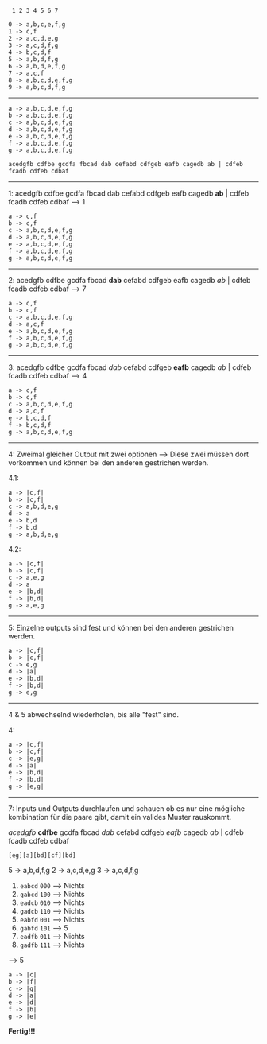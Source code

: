 ﻿     1 2 3 4 5 6 7
```
0 -> a,b,c,e,f,g
1 -> c,f
2 -> a,c,d,e,g
3 -> a,c,d,f,g
4 -> b,c,d,f
5 -> a,b,d,f,g
6 -> a,b,d,e,f,g
7 -> a,c,f
8 -> a,b,c,d,e,f,g
9 -> a,b,c,d,f,g
```

---

```
a -> a,b,c,d,e,f,g
b -> a,b,c,d,e,f,g
c -> a,b,c,d,e,f,g
d -> a,b,c,d,e,f,g
e -> a,b,c,d,e,f,g
f -> a,b,c,d,e,f,g
g -> a,b,c,d,e,f,g
```
```
acedgfb cdfbe gcdfa fbcad dab cefabd cdfgeb eafb cagedb ab | cdfeb fcadb cdfeb cdbaf
```
---

1: acedgfb cdfbe gcdfa fbcad dab cefabd cdfgeb eafb cagedb **ab** | cdfeb fcadb cdfeb cdbaf --> 1

```
a -> c,f
b -> c,f
c -> a,b,c,d,e,f,g
d -> a,b,c,d,e,f,g
e -> a,b,c,d,e,f,g
f -> a,b,c,d,e,f,g
g -> a,b,c,d,e,f,g
```

---

2: acedgfb cdfbe gcdfa fbcad **dab** cefabd cdfgeb eafb cagedb *ab* | cdfeb fcadb cdfeb cdbaf --> 7

```
a -> c,f
b -> c,f
c -> a,b,c,d,e,f,g
d -> a,c,f
e -> a,b,c,d,e,f,g
f -> a,b,c,d,e,f,g
g -> a,b,c,d,e,f,g
```

---

3: acedgfb cdfbe gcdfa fbcad *dab* cefabd cdfgeb **eafb** cagedb *ab* | cdfeb fcadb cdfeb cdbaf --> 4

```
a -> c,f
b -> c,f
c -> a,b,c,d,e,f,g
d -> a,c,f
e -> b,c,d,f
f -> b,c,d,f
g -> a,b,c,d,e,f,g
```

---

4: Zweimal gleicher Output mit zwei optionen --> Diese zwei müssen dort vorkommen und können bei den anderen gestrichen werden.

4.1:
```
a -> |c,f|
b -> |c,f|
c -> a,b,d,e,g
d -> a
e -> b,d
f -> b,d
g -> a,b,d,e,g
```

4.2:
```
a -> |c,f|
b -> |c,f|
c -> a,e,g
d -> a
e -> |b,d|
f -> |b,d|
g -> a,e,g
```

---

5: Einzelne outputs sind fest und können bei den anderen gestrichen werden.

```
a -> |c,f|
b -> |c,f|
c -> e,g
d -> |a|
e -> |b,d|
f -> |b,d|
g -> e,g
```

---

4 & 5 abwechselnd wiederholen, bis alle "fest" sind.

4:
```
a -> |c,f|
b -> |c,f|
c -> |e,g|
d -> |a|
e -> |b,d|
f -> |b,d|
g -> |e,g|
```

---

7: Inputs und Outputs durchlaufen und schauen ob es nur eine mögliche kombination für die paare gibt, damit ein valides Muster rauskommt.

*acedgfb* **cdfbe** gcdfa fbcad *dab* cefabd cdfgeb *eafb* cagedb *ab* | cdfeb fcadb cdfeb cdbaf

`[eg][a][bd][cf][bd]`

5 -> a,b,d,f,g
2 -> a,c,d,e,g
3 -> a,c,d,f,g

1. `eabcd` `000` --> Nichts
2. `gabcd` `100` --> Nichts
3. `eadcb` `010` --> Nichts
4. `gadcb` `110` --> Nichts
5. `eabfd` `001` --> Nichts
6. `gabfd` `101` --> 5
7. `eadfb` `011` --> Nichts
8. `gadfb` `111` --> Nichts

--> 5
```
a -> |c|
b -> |f|
c -> |g|
d -> |a|
e -> |d|
f -> |b|
g -> |e|
```

**Fertig!!!**